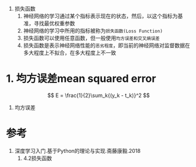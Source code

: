 
1. 损失函数
    1. 神经网络的学习通过某个指标表示现在的状态，然后，以这个指标为基准，寻找最优权重参数
    2. 神经网络的学习中所用的指标被称为`损失函数(Loss Function)`
    3. 损失函数可以使用任意函数，但一般使用`均方误差和交叉熵误差`
    4. 损失函数是表示神经网络性能的`恶劣程度`，即当前的神经网络对监督数据在多大程度上不拟合，在多大程度上不一致

# 1. 均方误差mean squared error

$$
E = \frac{1}{2}\sum_k{(y_k - t_k)}^2
$$

1. 均方误差


# 参考

1. 深度学习入门.基于Python的理论与实现.斋藤康毅.2018
    1. 4.2损失函数
